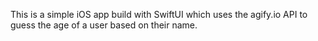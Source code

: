 This is a simple iOS app build with SwiftUI which uses the agify.io API to guess the age of a user based on their name.

